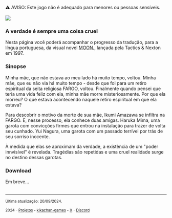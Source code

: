 ⚠️ AVISO: Este jogo não é adequado para menores ou pessoas sensíveis.
<br/>
<br/>
<img src="https://kikachangames.github.io/moon/cover_moon.jpg">

<h3>A verdade é sempre uma coisa cruel</h3>
<p>Nesta página você poderá acompanhar o progresso da tradução, para a língua portuguesa, da visual novel <a href="https://vndb.org/v15" target="_blank">MOON.</a>, lançada pela Tactics & Nexton em 1997.</p>

<h3>Sinopse</h3>
Minha mãe, que não estava ao meu lado há muito tempo, voltou.
Minha mãe, que eu não via há muito tempo - desde que foi para um retiro espiritual da seita religiosa FARGO, voltou.
Finalmente quando pensei que teria uma vida feliz com ela, minha mãe morre misteriosamente.
Por que ela morreu? O que estava acontecendo naquele retiro espiritual em que ela estava?

Para descobrir o motivo da morte de sua mãe, Ikumi Amazawa se infiltra na FARGO. E, nesse processo, ela conhece duas amigas. 
Haruka Mima, uma garota com convicções firmes que entrou na instalação para trazer de volta seu cunhado.
Yui Nagura, uma garota com um passado terrível por trás de seu sorriso inocente.

À medida que elas se aproximam da verdade, a existência de um "poder innvisível" é revelada. Tragédias são repetidas e uma cruel realidade surge no destino dessas garotas.

<h3>Download</h3>
Em breve...
<br/>
<br/>


<hr>
<p><small>Última atualização: 20/09/2024.</small></p>
<p><small>2024 - <a href="https://kikachangames.github.io/projetos/">Projetos</a> - <a href="https://kikachan-games.itch.io/" target="_blank">kikachan-games</a> - <a href="https://twitter.com/kikachangames/" target="_blank">X</a> - <a href="https://discord.gg/jsm8yKtu2E" target="_blank">Discord</a></small></p>
